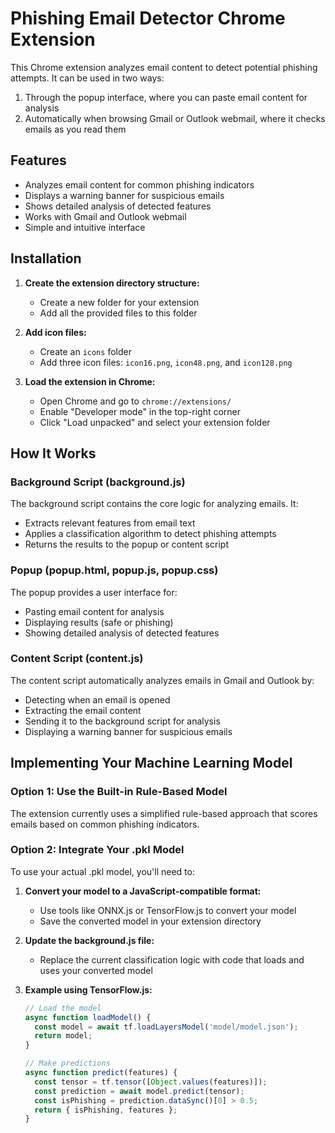 # Phishing Email Detector Chrome Extension

This Chrome extension analyzes email content to detect potential phishing attempts. It can be used in two ways:
1. Through the popup interface, where you can paste email content for analysis
2. Automatically when browsing Gmail or Outlook webmail, where it checks emails as you read them

## Features

- Analyzes email content for common phishing indicators
- Displays a warning banner for suspicious emails
- Shows detailed analysis of detected features
- Works with Gmail and Outlook webmail
- Simple and intuitive interface

## Installation

1. **Create the extension directory structure:**
   - Create a new folder for your extension
   - Add all the provided files to this folder

2. **Add icon files:**
   - Create an `icons` folder
   - Add three icon files: `icon16.png`, `icon48.png`, and `icon128.png`

3. **Load the extension in Chrome:**
   - Open Chrome and go to `chrome://extensions/`
   - Enable "Developer mode" in the top-right corner
   - Click "Load unpacked" and select your extension folder

## How It Works

### Background Script (background.js)
The background script contains the core logic for analyzing emails. It:
- Extracts relevant features from email text
- Applies a classification algorithm to detect phishing attempts
- Returns the results to the popup or content script

### Popup (popup.html, popup.js, popup.css)
The popup provides a user interface for:
- Pasting email content for analysis
- Displaying results (safe or phishing)
- Showing detailed analysis of detected features

### Content Script (content.js)
The content script automatically analyzes emails in Gmail and Outlook by:
- Detecting when an email is opened
- Extracting the email content
- Sending it to the background script for analysis
- Displaying a warning banner for suspicious emails

## Implementing Your Machine Learning Model

### Option 1: Use the Built-in Rule-Based Model
The extension currently uses a simplified rule-based approach that scores emails based on common phishing indicators.

### Option 2: Integrate Your .pkl Model

To use your actual .pkl model, you'll need to:

1. **Convert your model to a JavaScript-compatible format:**
   - Use tools like ONNX.js or TensorFlow.js to convert your model
   - Save the converted model in your extension directory

2. **Update the background.js file:**
   - Replace the current classification logic with code that loads and uses your converted model

3. **Example using TensorFlow.js:**
   ```javascript
   // Load the model
   async function loadModel() {
     const model = await tf.loadLayersModel('model/model.json');
     return model;
   }

   // Make predictions
   async function predict(features) {
     const tensor = tf.tensor([Object.values(features)]);
     const prediction = await model.predict(tensor);
     const isPhishing = prediction.dataSync()[0] > 0.5;
     return { isPhishing, features };
   }
   ```

